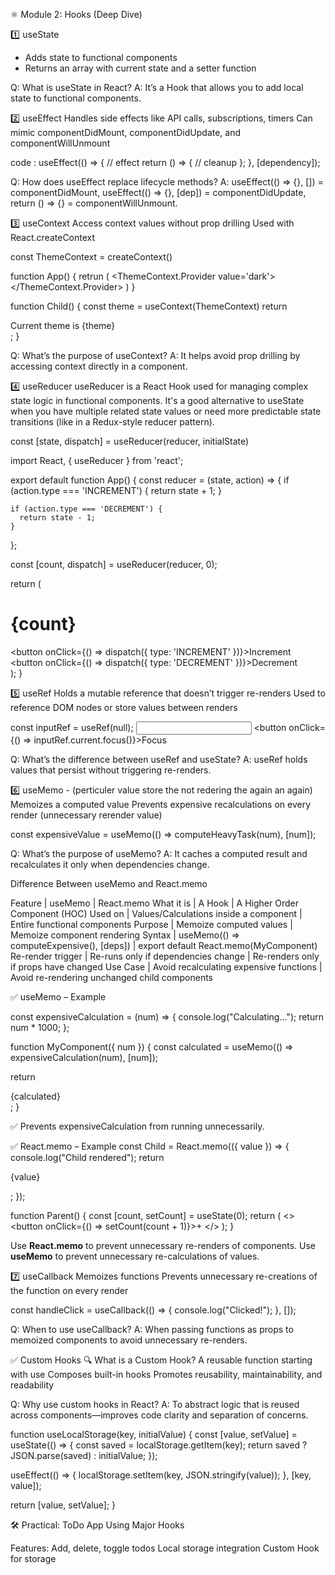 ⚛️ Module 2: Hooks (Deep Dive)

1️⃣ useState
- Adds state to functional components
- Returns an array with current state and a setter function

Q: What is useState in React?
A: It’s a Hook that allows you to add local state to functional components.

2️⃣ useEffect
Handles side effects like API calls, subscriptions, timers
Can mimic componentDidMount, componentDidUpdate, and componentWillUnmount

code : 
useEffect(() => {
  // effect
  return () => {
    // cleanup
  };
}, [dependency]);

Q: How does useEffect replace lifecycle methods?
A: useEffect(() => {}, []) = componentDidMount,
useEffect(() => {}, [dep]) = componentDidUpdate,
return () => {} = componentWillUnmount.

3️⃣ useContext
Access context values without prop drilling
Used with React.createContext

const ThemeContext = createContext()

function App() {
    retrun (
        <ThemeContext.Provider  value='dark'>
          <Child />
        </ThemeContext.Provider>
    )
}

function Child() {
    const theme = useContext(ThemeContext)
    return <div>Current theme is {theme}</div>;
}

Q: What’s the purpose of useContext?
A: It helps avoid prop drilling by accessing context directly in a component.

4️⃣ useReducer
useReducer is a React Hook used for managing complex state logic in functional components. It's a good alternative to useState when you have multiple related state values or need more predictable state transitions (like in a Redux-style reducer pattern).

const [state, dispatch] = useReducer(reducer, initialState)

import React, { useReducer } from 'react';

export default function App() {
  const reducer = (state, action) => {
    if (action.type === 'INCREMENT') {
      return state + 1;
    }

    if (action.type === 'DECREMENT') {
      return state - 1;
    }
  };

  const [count, dispatch] = useReducer(reducer, 0);

  return (
    <div>
      <h1>{count}</h1>
      <button onClick={() => dispatch({ type: 'INCREMENT' })}>Increment</button>
      <button onClick={() => dispatch({ type: 'DECREMENT' })}>Decrement</button>
    </div>
  );
}

5️⃣ useRef
Holds a mutable reference that doesn’t trigger re-renders
Used to reference DOM nodes or store values between renders

const inputRef = useRef(null);
<input ref={inputRef} />
<button onClick={() => inputRef.current.focus()}>Focus</button>

Q: What’s the difference between useRef and useState?
A: useRef holds values that persist without triggering re-renders.

6️⃣ useMemo - (perticuler value store the not redering the again an again)
Memoizes a computed value 
Prevents expensive recalculations on every render
(unnecessary rerender value)

const expensiveValue = useMemo(() => computeHeavyTask(num), [num]);

Q: What’s the purpose of useMemo?
A: It caches a computed result and recalculates it only when dependencies change.

Difference Between useMemo and React.memo

Feature                    | useMemo                                            | React.memo
What it is                 | A Hook                                             | A Higher Order Component (HOC)
Used on                    | Values/Calculations inside a component             | Entire functional components
Purpose                    | Memoize computed values                            | Memoize component rendering
Syntax                     | useMemo(() => computeExpensive(), [deps])          | export default React.memo(MyComponent)
Re-render trigger          | Re-runs only if dependencies change                | Re-renders only if props have changed
Use Case                   | Avoid recalculating expensive functions            | Avoid re-rendering unchanged child components

✅ useMemo – Example

const expensiveCalculation = (num) => {
  console.log("Calculating...");
  return num * 1000;
};

function MyComponent({ num }) {
  const calculated = useMemo(() => expensiveCalculation(num), [num]);

  return <div>{calculated}</div>;
}

✅ Prevents expensiveCalculation from running unnecessarily.


✅ React.memo – Example
const Child = React.memo(({ value }) => {
  console.log("Child rendered");
  return <p>{value}</p>;
});

function Parent() {
  const [count, setCount] = useState(0);
  return (
    <>
      <Child value="I won't re-render unless props change" />
      <button onClick={() => setCount(count + 1)}>+</button>
    </>
  );
}

Use **React.memo** to prevent unnecessary re-renders of components.
Use **useMemo** to prevent unnecessary re-calculations of values.

7️⃣ useCallback
Memoizes functions
Prevents unnecessary re-creations of the function on every render

const handleClick = useCallback(() => {
  console.log("Clicked!");
}, []);

Q: When to use useCallback?
A: When passing functions as props to memoized components to avoid unnecessary re-renders.


✅ Custom Hooks
🔍 What is a Custom Hook?
A reusable function starting with use
Composes built-in hooks
Promotes reusability, maintainability, and readability

Q: Why use custom hooks in React?
A: To abstract logic that is reused across components—improves code clarity and separation of concerns.

function useLocalStorage(key, initialValue) {
  const [value, setValue] = useState(() => {
    const saved = localStorage.getItem(key);
    return saved ? JSON.parse(saved) : initialValue;
  });

  useEffect(() => {
    localStorage.setItem(key, JSON.stringify(value));
  }, [key, value]);

  return [value, setValue];
}

🛠️ Practical: ToDo App Using Major Hooks

Features:
Add, delete, toggle todos
Local storage integration
Custom Hook for storage














